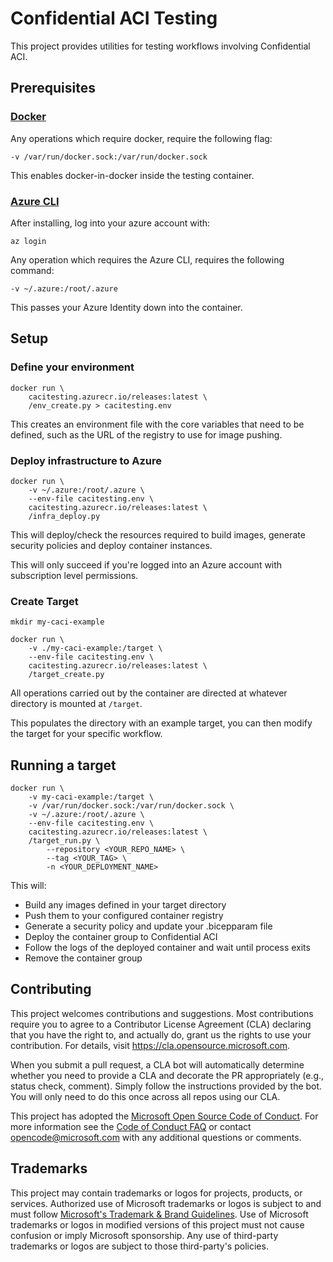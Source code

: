 # Confidential ACI Testing

This project provides utilities for testing workflows involving Confidential ACI.

## Prerequisites

### [Docker](https://docs.docker.com/get-docker/) 

Any operations which require docker, require the following flag:
```
-v /var/run/docker.sock:/var/run/docker.sock
```
This enables docker-in-docker inside the testing container.

### [Azure CLI](https://learn.microsoft.com/en-us/cli/azure/install-azure-cli)

After installing, log into your azure account with:
```
az login
```

Any operation which requires the Azure CLI, requires the following command:
```
-v ~/.azure:/root/.azure
```

This passes your Azure Identity down into the container.

## Setup

### Define your environment
```
docker run \
    cacitesting.azurecr.io/releases:latest \
    /env_create.py > cacitesting.env
```
This creates an environment file with the core variables that need to be defined, such as the URL of the registry to use for image pushing.

### Deploy infrastructure to Azure
```
docker run \
    -v ~/.azure:/root/.azure \
    --env-file cacitesting.env \
    cacitesting.azurecr.io/releases:latest \
    /infra_deploy.py
```
This will deploy/check the resources required to build images, generate security policies and deploy container instances.

This will only succeed if you're logged into an Azure account with subscription level permissions.

### Create Target
```
mkdir my-caci-example

docker run \
    -v ./my-caci-example:/target \
    --env-file cacitesting.env \
    cacitesting.azurecr.io/releases:latest \
    /target_create.py
```

All operations carried out by the container are directed at whatever directory is mounted at `/target`. 

This populates the directory with an example target, you can then modify the target for your specific workflow.

## Running a target

```
docker run \
    -v my-caci-example:/target \
    -v /var/run/docker.sock:/var/run/docker.sock \
    -v ~/.azure:/root/.azure \
    --env-file cacitesting.env \
    cacitesting.azurecr.io/releases:latest \
    /target_run.py \
        --repository <YOUR_REPO_NAME> \
        --tag <YOUR_TAG> \
        -n <YOUR_DEPLOYMENT_NAME>
```
This will: 
- Build any images defined in your target directory
- Push them to your configured container registry
- Generate a security policy and update your .bicepparam file
- Deploy the container group to Confidential ACI
- Follow the logs of the deployed container and wait until process exits
- Remove the container group

## Contributing

This project welcomes contributions and suggestions.  Most contributions require you to agree to a
Contributor License Agreement (CLA) declaring that you have the right to, and actually do, grant us
the rights to use your contribution. For details, visit https://cla.opensource.microsoft.com.

When you submit a pull request, a CLA bot will automatically determine whether you need to provide
a CLA and decorate the PR appropriately (e.g., status check, comment). Simply follow the instructions
provided by the bot. You will only need to do this once across all repos using our CLA.

This project has adopted the [Microsoft Open Source Code of Conduct](https://opensource.microsoft.com/codeofconduct/).
For more information see the [Code of Conduct FAQ](https://opensource.microsoft.com/codeofconduct/faq/) or
contact [opencode@microsoft.com](mailto:opencode@microsoft.com) with any additional questions or comments.

## Trademarks

This project may contain trademarks or logos for projects, products, or services. Authorized use of Microsoft 
trademarks or logos is subject to and must follow 
[Microsoft's Trademark & Brand Guidelines](https://www.microsoft.com/en-us/legal/intellectualproperty/trademarks/usage/general).
Use of Microsoft trademarks or logos in modified versions of this project must not cause confusion or imply Microsoft sponsorship.
Any use of third-party trademarks or logos are subject to those third-party's policies.
